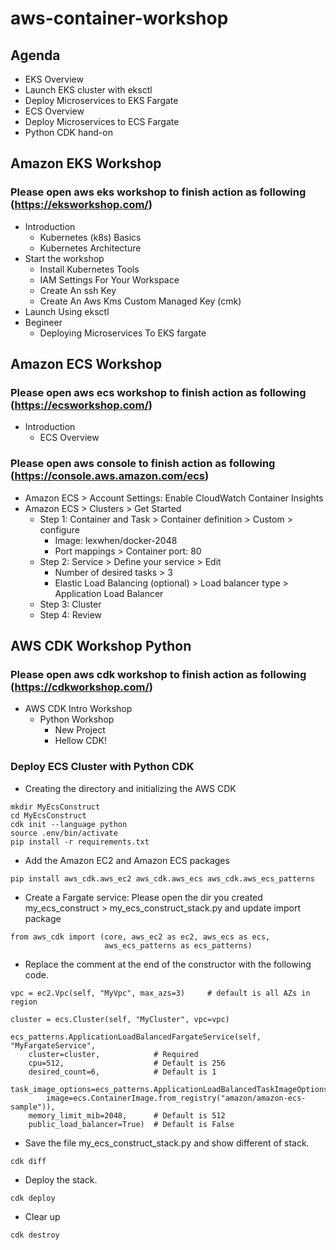 # aws-container-workshop

## Agenda
* EKS Overview
* Launch EKS cluster with eksctl
* Deploy Microservices to EKS Fargate
* ECS Overview
* Deploy Microservices to ECS Fargate
* Python CDK hand-on

## Amazon EKS Workshop
### Please open aws eks workshop to finish action as following (https://eksworkshop.com/)
* Introduction
  * Kubernetes (k8s) Basics
  * Kubernetes Architecture
* Start the workshop
  * Install Kubernetes Tools
  * IAM Settings For Your Workspace
  * Create An ssh Key
  * Create An Aws Kms Custom Managed Key (cmk)
* Launch Using eksctl
* Begineer
  * Deploying Microservices To EKS fargate

## Amazon ECS Workshop
### Please open aws ecs workshop to finish action as following (https://ecsworkshop.com/)
* Introduction
  * ECS Overview

### Please open aws console to finish action as following (https://console.aws.amazon.com/ecs)
* Amazon ECS > Account Settings: Enable CloudWatch Container Insights
* Amazon ECS > Clusters > Get Started
  * Step 1: Container and Task > Container definition > Custom > configure
    * Image: lexwhen/docker-2048
    * Port mappings > Container port: 80
  * Step 2: Service > Define your service > Edit
    * Number of desired tasks > 3
    * Elastic Load Balancing (optional) > Load balancer type > Application Load Balancer
  * Step 3: Cluster
  * Step 4: Review


## AWS CDK Workshop Python
### Please open aws cdk workshop to finish action as following (https://cdkworkshop.com/)
* AWS CDK Intro Workshop
  * Python Workshop
    * New Project
    * Hellow CDK!

### Deploy ECS Cluster with Python CDK 
* Creating the directory and initializing the AWS CDK
```
mkdir MyEcsConstruct
cd MyEcsConstruct
cdk init --language python
source .env/bin/activate
pip install -r requirements.txt
```
* Add the Amazon EC2 and Amazon ECS packages
```
pip install aws_cdk.aws_ec2 aws_cdk.aws_ecs aws_cdk.aws_ecs_patterns
```
* Create a Fargate service: Please open the dir you created my_ecs_construct > my_ecs_construct_stack.py and update import package
```
from aws_cdk import (core, aws_ec2 as ec2, aws_ecs as ecs,
                     aws_ecs_patterns as ecs_patterns)
```
* Replace the comment at the end of the constructor with the following code.
```
vpc = ec2.Vpc(self, "MyVpc", max_azs=3)     # default is all AZs in region

cluster = ecs.Cluster(self, "MyCluster", vpc=vpc)

ecs_patterns.ApplicationLoadBalancedFargateService(self, "MyFargateService",
    cluster=cluster,            # Required
    cpu=512,                    # Default is 256
    desired_count=6,            # Default is 1
    task_image_options=ecs_patterns.ApplicationLoadBalancedTaskImageOptions(
        image=ecs.ContainerImage.from_registry("amazon/amazon-ecs-sample")),
    memory_limit_mib=2048,      # Default is 512
    public_load_balancer=True)  # Default is False
```
* Save the file my_ecs_construct_stack.py and show different of stack.
```
cdk diff
```
* Deploy the stack.
```
cdk deploy
```
* Clear up
```
cdk destroy
```

